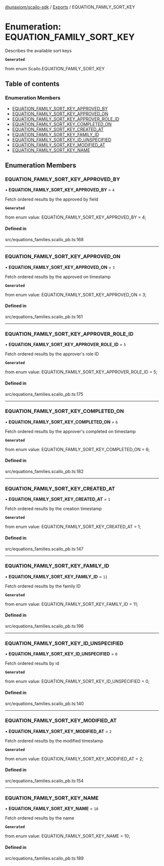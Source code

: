 [@unaxiom/scailo-sdk](../README.md) / [Exports](../modules.md) / EQUATION\_FAMILY\_SORT\_KEY

# Enumeration: EQUATION\_FAMILY\_SORT\_KEY

Describes the available sort keys

**`Generated`**

from enum Scailo.EQUATION_FAMILY_SORT_KEY

## Table of contents

### Enumeration Members

- [EQUATION\_FAMILY\_SORT\_KEY\_APPROVED\_BY](EQUATION_FAMILY_SORT_KEY.md#equation_family_sort_key_approved_by)
- [EQUATION\_FAMILY\_SORT\_KEY\_APPROVED\_ON](EQUATION_FAMILY_SORT_KEY.md#equation_family_sort_key_approved_on)
- [EQUATION\_FAMILY\_SORT\_KEY\_APPROVER\_ROLE\_ID](EQUATION_FAMILY_SORT_KEY.md#equation_family_sort_key_approver_role_id)
- [EQUATION\_FAMILY\_SORT\_KEY\_COMPLETED\_ON](EQUATION_FAMILY_SORT_KEY.md#equation_family_sort_key_completed_on)
- [EQUATION\_FAMILY\_SORT\_KEY\_CREATED\_AT](EQUATION_FAMILY_SORT_KEY.md#equation_family_sort_key_created_at)
- [EQUATION\_FAMILY\_SORT\_KEY\_FAMILY\_ID](EQUATION_FAMILY_SORT_KEY.md#equation_family_sort_key_family_id)
- [EQUATION\_FAMILY\_SORT\_KEY\_ID\_UNSPECIFIED](EQUATION_FAMILY_SORT_KEY.md#equation_family_sort_key_id_unspecified)
- [EQUATION\_FAMILY\_SORT\_KEY\_MODIFIED\_AT](EQUATION_FAMILY_SORT_KEY.md#equation_family_sort_key_modified_at)
- [EQUATION\_FAMILY\_SORT\_KEY\_NAME](EQUATION_FAMILY_SORT_KEY.md#equation_family_sort_key_name)

## Enumeration Members

### EQUATION\_FAMILY\_SORT\_KEY\_APPROVED\_BY

• **EQUATION\_FAMILY\_SORT\_KEY\_APPROVED\_BY** = ``4``

Fetch ordered results by the approved by field

**`Generated`**

from enum value: EQUATION_FAMILY_SORT_KEY_APPROVED_BY = 4;

#### Defined in

src/equations_families.scailo_pb.ts:168

___

### EQUATION\_FAMILY\_SORT\_KEY\_APPROVED\_ON

• **EQUATION\_FAMILY\_SORT\_KEY\_APPROVED\_ON** = ``3``

Fetch ordered results by the approved on timestamp

**`Generated`**

from enum value: EQUATION_FAMILY_SORT_KEY_APPROVED_ON = 3;

#### Defined in

src/equations_families.scailo_pb.ts:161

___

### EQUATION\_FAMILY\_SORT\_KEY\_APPROVER\_ROLE\_ID

• **EQUATION\_FAMILY\_SORT\_KEY\_APPROVER\_ROLE\_ID** = ``5``

Fetch ordered results by the approver's role ID

**`Generated`**

from enum value: EQUATION_FAMILY_SORT_KEY_APPROVER_ROLE_ID = 5;

#### Defined in

src/equations_families.scailo_pb.ts:175

___

### EQUATION\_FAMILY\_SORT\_KEY\_COMPLETED\_ON

• **EQUATION\_FAMILY\_SORT\_KEY\_COMPLETED\_ON** = ``6``

Fetch ordered results by the approver's completed on timestamp

**`Generated`**

from enum value: EQUATION_FAMILY_SORT_KEY_COMPLETED_ON = 6;

#### Defined in

src/equations_families.scailo_pb.ts:182

___

### EQUATION\_FAMILY\_SORT\_KEY\_CREATED\_AT

• **EQUATION\_FAMILY\_SORT\_KEY\_CREATED\_AT** = ``1``

Fetch ordered results by the creation timestamp

**`Generated`**

from enum value: EQUATION_FAMILY_SORT_KEY_CREATED_AT = 1;

#### Defined in

src/equations_families.scailo_pb.ts:147

___

### EQUATION\_FAMILY\_SORT\_KEY\_FAMILY\_ID

• **EQUATION\_FAMILY\_SORT\_KEY\_FAMILY\_ID** = ``11``

Fetch ordered results by the family ID

**`Generated`**

from enum value: EQUATION_FAMILY_SORT_KEY_FAMILY_ID = 11;

#### Defined in

src/equations_families.scailo_pb.ts:196

___

### EQUATION\_FAMILY\_SORT\_KEY\_ID\_UNSPECIFIED

• **EQUATION\_FAMILY\_SORT\_KEY\_ID\_UNSPECIFIED** = ``0``

Fetch ordered results by id

**`Generated`**

from enum value: EQUATION_FAMILY_SORT_KEY_ID_UNSPECIFIED = 0;

#### Defined in

src/equations_families.scailo_pb.ts:140

___

### EQUATION\_FAMILY\_SORT\_KEY\_MODIFIED\_AT

• **EQUATION\_FAMILY\_SORT\_KEY\_MODIFIED\_AT** = ``2``

Fetch ordered results by the modified timestamp

**`Generated`**

from enum value: EQUATION_FAMILY_SORT_KEY_MODIFIED_AT = 2;

#### Defined in

src/equations_families.scailo_pb.ts:154

___

### EQUATION\_FAMILY\_SORT\_KEY\_NAME

• **EQUATION\_FAMILY\_SORT\_KEY\_NAME** = ``10``

Fetch ordered results by the name

**`Generated`**

from enum value: EQUATION_FAMILY_SORT_KEY_NAME = 10;

#### Defined in

src/equations_families.scailo_pb.ts:189
